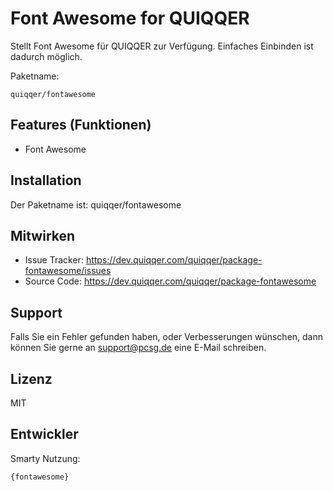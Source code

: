 Font Awesome for QUIQQER
========

Stellt Font Awesome für QUIQQER zur Verfügung.
Einfaches Einbinden ist dadurch möglich.


Paketname:

    quiqqer/fontawesome


Features (Funktionen)
--------

- Font Awesome 

Installation
------------

Der Paketname ist: quiqqer/fontawesome


Mitwirken
----------

- Issue Tracker: https://dev.quiqqer.com/quiqqer/package-fontawesome/issues
- Source Code: https://dev.quiqqer.com/quiqqer/package-fontawesome


Support
-------

Falls Sie ein Fehler gefunden haben, oder Verbesserungen wünschen,
dann können Sie gerne an support@pcsg.de eine E-Mail schreiben.


Lizenz
-------

MIT

Entwickler
--------

Smarty Nutzung:

```
{fontawesome}
```